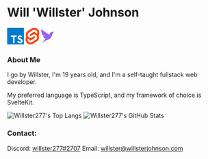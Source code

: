 # Will 'Willster' Johnson

[<img height="39" src="assets/typescript.png" />](https://www.typescriptlang.org/)&nbsp;[<img height="39" src="assets/svelte.png" />](https://svelte.dev/)[<img height="39" src="assets/fauna.png" />](https://fauna.com/)

### About Me

I go by Willster, I'm 19 years old, and I'm a self-taught fullstack web developer.

My preferred language is TypeScript, and my framework of choice is SvelteKit.

<img src="https://github-readme-stats.vercel.app/api/top-langs/?username=willster277&theme=react&layout=compact" alt="Willster277's Top Langs" height="150">&nbsp;<img src="https://github-readme-stats.vercel.app/api?username=willster277&count_private=true&show_icons=true&theme=react&hide=stars&hide_rank=true" alt="Willster277's GitHub Stats" height="150">

### Contact:

Discord: <a href="https://discord.com/users/773137363395674133">willster277#2707</a>
Email: <a href="mailto:277willjohnson@gmail.com">willster@willsterjohnson.com</a>
